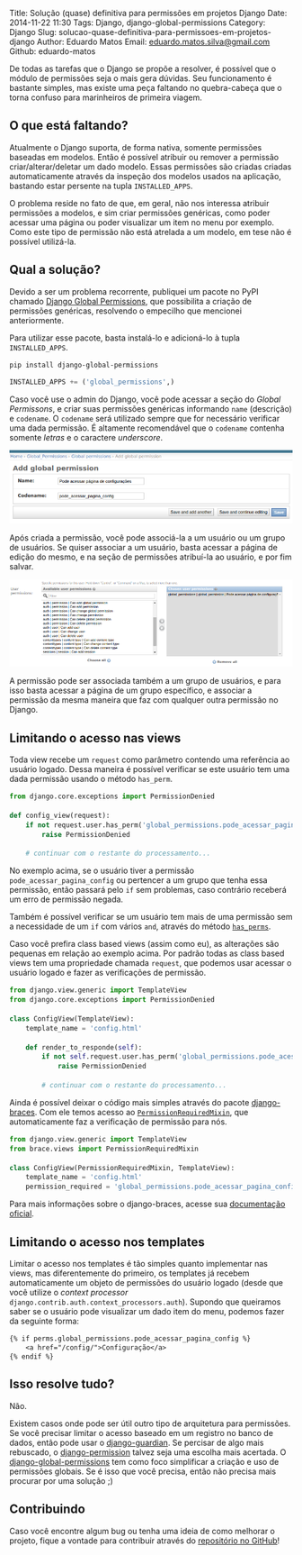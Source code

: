 Title: Solução (quase) definitiva para permissões em projetos Django
Date: 2014-11-22 11:30
Tags: Django, django-global-permissions
Category: Django
Slug: solucao-quase-definitiva-para-permissoes-em-projetos-django
Author: Eduardo Matos
Email: eduardo.matos.silva@gmail.com
Github: eduardo-matos

De todas as tarefas que o Django se propõe a resolver, é possível que o módulo de permissões seja o mais gera dúvidas. Seu funcionamento é bastante simples, mas existe uma peça faltando no quebra-cabeça que o torna confuso para marinheiros de primeira viagem.

## O que está faltando?

Atualmente o Django suporta, de forma nativa, somente permissões baseadas em modelos. Então é possível atribuir ou remover a permissão criar/alterar/deletar um dado modelo. Essas permissões são criadas criadas automaticamente através da inspeção dos modelos usados na aplicação, bastando estar persente na tupla `INSTALLED_APPS`.

O problema reside no fato de que, em geral, não nos interessa atribuir permissões a modelos, e sim criar permissões genéricas, como poder acessar uma página ou poder visualizar um item no menu por exemplo. Como este tipo de permissão não está atrelada a um modelo, em tese não é possível utilizá-la.

## Qual a solução?

Devido a ser um problema recorrente, publiquei um pacote no PyPI chamado [Django Global Permissions](https://pypi.python.org/pypi/django-global-permissions/0.1.0), que possibilita a criação de permissões genéricas, resolvendo o empecilho que mencionei anteriormente.

Para utilizar esse pacote, basta instalá-lo e adicioná-lo à tupla `INSTALLED_APPS`.

```
pip install django-global-permissions
```

```python
INSTALLED_APPS += ('global_permissions',)
```

Caso você use o admin do Django, você pode acessar a seção do *Global Permissons*, e criar suas permissões genéricas informando `name` (descrição) e `codename`. O `codename` será utilizado sempre que for necessário verificar uma dada permissão. É altamente recomendável que o `codename` contenha somente *letras* e o caractere *underscore*.

![Criando permissão](images/eduardo-matos/criando-permissao.png)

Após criada a permissão, você pode associá-la a um usuário ou um grupo de usuários. Se quiser associar a um usuário, basta acessar a página de edição do mesmo, e na seção de permissões atribuí-la ao usuário, e por fim salvar. 

![Permissões de usuário](images/eduardo-matos/permissao-de-usuario.png)

A permissão pode ser associada também a um grupo de usuários, e para isso basta acessar a página de um grupo específico, e associar a permissão da mesma maneira que faz com qualquer outra permissão no Django.

## Limitando o acesso nas views

Toda view recebe um `request` como parâmetro contendo uma referência ao usuário logado. Dessa maneira é possível verificar se este usuário tem uma dada permissão usando o método `has_perm`.

```python
from django.core.exceptions import PermissionDenied

def config_view(request):
    if not request.user.has_perm('global_permissions.pode_acessar_pagina_config'):
        raise PermissionDenied

    # continuar com o restante do processamento...
```

No exemplo acima, se o usuário tiver a permissão `pode_acessar_pagina_config` ou pertencer a um grupo que tenha essa permissão, então passará pelo `if` sem problemas, caso contrário receberá um erro de permissão negada.

Também é possível verificar se um usuário tem mais de uma permissão sem a necessidade de um `if` com vários `and`, através do método [`has_perms`](https://docs.djangoproject.com/en/dev/ref/contrib/auth/#django.contrib.auth.models.User.has_perms). 

Caso você prefira class based views (assim como eu), as alterações são pequenas em relação ao exemplo acima. Por padrão todas as class based views tem uma propriedade chamada `request`, que podemos usar acessar o usuário logado e fazer as verificações de permissão.

```python
from django.view.generic import TemplateView
from django.core.exceptions import PermissionDenied

class ConfigView(TemplateView):
    template_name = 'config.html'

    def render_to_responde(self):
        if not self.request.user.has_perm('global_permissions.pode_acessar_pagina_config'):
            raise PermissionDenied

        # continuar com o restante do processamento...
```

Ainda é possível deixar o código mais simples através do pacote [django-braces](https://github.com/brack3t/django-braces). Com ele temos acesso ao [`PermissionRequiredMixin`](http://django-braces.readthedocs.org/en/latest/access.html#permissionrequiredmixin), que automaticamente faz a verificação de permissão para nós.

```python
from django.view.generic import TemplateView
from brace.views import PermissionRequiredMixin

class ConfigView(PermissionRequiredMixin, TemplateView):
    template_name = 'config.html'
    permission_required = 'global_permissions.pode_acessar_pagina_config'
```

Para mais informações sobre o django-braces, acesse sua [documentação oficial](http://django-braces.readthedocs.org/en/latest/index.html).

## Limitando o acesso nos templates

Limitar o acesso nos templates é tão simples quanto implementar nas views, mas diferentemente do primeiro, os templates já recebem automaticamente um objeto de permissões do usuário logado (desde que você utilize o *context processor* `django.contrib.auth.context_processors.auth`). Supondo que queiramos saber se o usuário pode visualizar um dado item do menu, podemos fazer da seguinte forma:

```htmldjango
{% if perms.global_permissions.pode_acessar_pagina_config %}
    <a href="/config/">Configuração</a>
{% endif %}
```

## Isso resolve tudo?

Não.

Existem casos onde pode ser útil outro tipo de arquitetura para permissões. Se você precisar limitar o acesso baseado em um registro no banco de dados, então pode usar o [django-guardian](https://github.com/lukaszb/django-guardian). Se percisar de algo mais rebuscado, o [django-permission](https://github.com/lambdalisue/django-permission) talvez seja uma escolha mais acertada. O [django-global-permissions](https://github.com/eduardo-matos/django-global-permissions) tem como foco simplificar a criação e uso de permissões globais. Se é isso que você precisa, então não precisa mais procurar por uma solução ;)

## Contribuindo

Caso você encontre algum bug ou tenha uma ideia de como melhorar o projeto, fique a vontade para contribuir através do [repositório no GitHub](https://github.com/eduardo-matos/django-global-permissions)!
